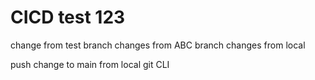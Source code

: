 # CICD test 123
change from test branch
changes from ABC branch
changes from local


push change to main from local git CLI
